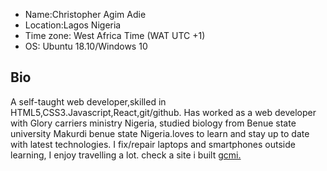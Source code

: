 <ul>
  <li>Name:Christopher Agim Adie
  </li><li>Location:Lagos Nigeria
  <li>Time zone: West Africa Time (WAT UTC +1)
  <li>OS: Ubuntu 18.10/Windows 10
</ul>
<h2>Bio</h2> A self-taught web developer,skilled in HTML5,CSS3.Javascript,React,git/github. Has worked as a web developer with Glory carriers ministry Nigeria,
studied biology from Benue state university Makurdi benue state Nigeria.loves to learn and stay up to date with latest technologies.
I fix/repair laptops and smartphones outside learning, I enjoy travelling a lot. 
check a site i built <a href="http://www.gcmi.cc">gcmi.</a>
